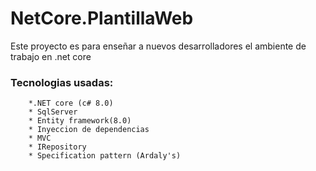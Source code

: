 # NetCore.PlantillaWeb
Este proyecto es para enseñar a nuevos desarrolladores el ambiente de trabajo en .net core

### Tecnologias usadas:
```
    *.NET core (c# 8.0)
    * SqlServer
    * Entity framework(8.0)
    * Inyeccion de dependencias
    * MVC
    * IRepository
    * Specification pattern (Ardaly's)

```

